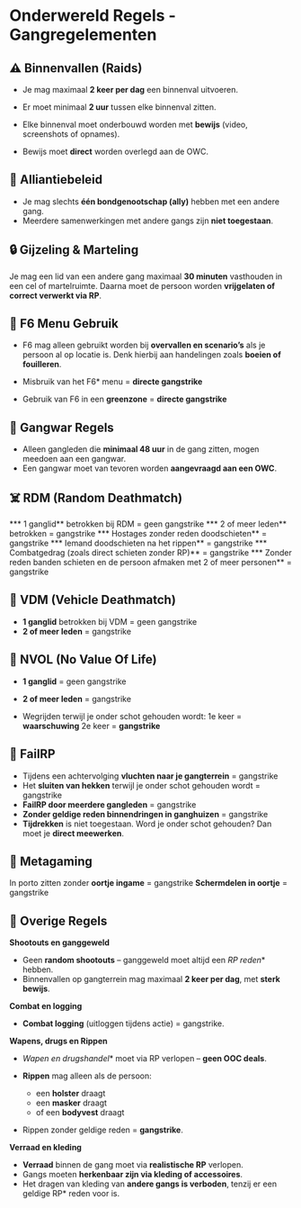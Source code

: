 # Onderwereld Regels - Gangregelementen


## ⚠️ **Binnenvallen (Raids)**

* Je mag maximaal **2 keer per dag** een binnenval uitvoeren.
* Er moet minimaal **2 uur** tussen elke binnenval zitten.

* Elke binnenval moet onderbouwd worden met **bewijs** (video, screenshots of opnames).
* Bewijs moet **direct** worden overlegd aan de OWC.

## 🤝 **Alliantiebeleid**

* Je mag slechts **één bondgenootschap (ally)** hebben met een andere gang.
* Meerdere samenwerkingen met andere gangs zijn **niet toegestaan**.

## 🔒 **Gijzeling & Marteling**

Je mag een lid van een andere gang maximaal **30 minuten** vasthouden in een cel of martelruimte.
Daarna moet de persoon worden **vrijgelaten of correct verwerkt via RP**.

## 🧠 **F6 Menu Gebruik**

* F6 mag alleen gebruikt worden bij **overvallen en scenario’s** als je persoon al op locatie is.
Denk hierbij aan handelingen zoals **boeien of fouilleren**.

* Misbruik van het F6* menu = **directe gangstrike**
* Gebruik van F6 in een **greenzone** = **directe gangstrike**

## 🔫 **Gangwar Regels**

* Alleen gangleden die **minimaal 48 uur** in de gang zitten, mogen meedoen aan een gangwar.
* Een gangwar moet van tevoren worden **aangevraagd aan een OWC**.

## ☠️ **RDM (Random Deathmatch)**

***  1 ganglid** betrokken bij RDM = geen gangstrike
***  2 of meer leden** betrokken = gangstrike
***  Hostages zonder reden doodschieten** = gangstrike
***  Iemand doodschieten na het rippen** = gangstrike
***  Combatgedrag (zoals direct schieten zonder RP)** = gangstrike
***  Zonder reden banden schieten en de persoon afmaken met 2 of meer personen** = gangstrike

## 🚗 **VDM (Vehicle Deathmatch)**

* **1 ganglid** betrokken bij VDM = geen gangstrike
* **2 of meer leden** = gangstrike

## 🧍 **NVOL (No Value Of Life)**

* **1 ganglid** = geen gangstrike
* **2 of meer leden** = gangstrike

* Wegrijden terwijl je onder schot gehouden wordt:
1e keer = **waarschuwing**
2e keer = **gangstrike**

## 🚫 **FailRP**

*  Tijdens een achtervolging **vluchten naar je gangterrein** = gangstrike
*  Het **sluiten van hekken** terwijl je onder schot gehouden wordt = gangstrike
*  **FailRP door meerdere gangleden** = gangstrike
*  **Zonder geldige reden binnendringen in ganghuizen** = gangstrike
*  **Tijdrekken** is niet toegestaan. Word je onder schot gehouden? Dan moet je **direct meewerken**.

## 🧠 **Metagaming**

In porto zitten zonder **oortje ingame** = gangstrike
**Schermdelen in oortje** = gangstrike

## 🎯 **Overige Regels**

**Shootouts en ganggeweld**

* Geen **random shootouts** – ganggeweld moet altijd een **RP* reden** hebben.
* Binnenvallen op gangterrein mag maximaal **2 keer per dag**, met **sterk bewijs**.

**Combat en logging**

* **Combat logging** (uitloggen tijdens actie) = gangstrike.

**Wapens, drugs en Rippen**

* **Wapen*  en drugshandel** moet via RP verlopen – **geen OOC deals**.
* **Rippen** mag alleen als de persoon:

  * een **holster** draagt
  * een **masker** draagt
  * of een **bodyvest** draagt
* Rippen zonder geldige reden = **gangstrike**.

**Verraad en kleding**

* **Verraad** binnen de gang moet via **realistische RP** verlopen.
* Gangs moeten **herkenbaar zijn via kleding of accessoires**.
* Het dragen van kleding van **andere gangs is verboden**, tenzij er een geldige RP* reden voor is.
